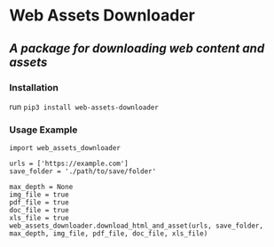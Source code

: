 # Web Assets Downloader
## _A package for downloading web content and assets_

### Installation
run `pip3 install web-assets-downloader`

### Usage Example
```
import web_assets_downloader

urls = ['https://example.com']
save_folder = './path/to/save/folder'

max_depth = None
img_file = true
pdf_file = true
doc_file = true
xls_file = true
web_assets_downloader.download_html_and_asset(urls, save_folder, max_depth, img_file, pdf_file, doc_file, xls_file)
```